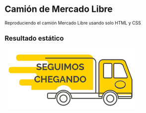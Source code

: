 # Camión de Mercado Libre
Reproduciendo el camión Mercado Libre usando solo HTML y CSS

## Resultado estático
![Resultado](https://raw.githubusercontent.com/jeihcio/camion-meli-css/main/assets/resultado-estatico.png)
